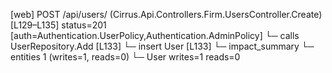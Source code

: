 [web] POST /api/users/  (Cirrus.Api.Controllers.Firm.UsersController.Create)  [L129–L135] status=201 [auth=Authentication.UserPolicy,Authentication.AdminPolicy]
  └─ calls UserRepository.Add [L133]
  └─ insert User [L133]
  └─ impact_summary
    └─ entities 1 (writes=1, reads=0)
      └─ User writes=1 reads=0

